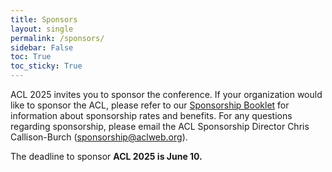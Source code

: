```yaml
---
title: Sponsors
layout: single
permalink: /sponsors/
sidebar: False
toc: True
toc_sticky: True
---
```

ACL 2025 invites you to sponsor the conference.  If your organization would like to sponsor the ACL, please refer to our [Sponsorship Booklet](/assets/Sponsorship%20brochure%20for%20ACL%202025%20conferences%20-%202025-01-01.pdf) for information about sponsorship rates and benefits. For any questions regarding sponsorship, please email the ACL Sponsorship Director Chris Callison-Burch (<sponsorship@aclweb.org>). 

The deadline to sponsor **ACL 2025 is June 10.**
